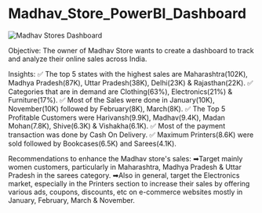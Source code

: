 # Madhav_Store_PowerBI_Dashboard
![Madhav Stores Dashboard](https://github.com/subhajitdey295/PowerBI_Madhav_Store/assets/73297451/0e917052-f653-42b3-a172-dc593115d072)

Objective:
The owner of Madhav Store wants to create a dashboard to track and analyze their online sales across India.

Insights:
✅ The top 5 states with the highest sales are Maharashtra(102K), Madhya Pradesh(87K), Uttar Pradesh(38K), Delhi(23K) & Rajasthan(22K).
✅ Categories that are in demand are Clothing(63%), Electronics(21%) & Furniture(17%).
✅ Most of the Sales were done in January(10K), November(10K) followed by February(8K), March(8K).
✅ The Top 5 Profitable Customers were Harivansh(9.9K), Madhav(9.4K), Madan Mohan(7.8K), Shive(6.3K) & Vishakha(6.1K).
✅ Most of the payment transaction was done by Cash On Delivery.
✅ Maximum Printers(8.6K) were sold followed by Bookcases(6.5K) and Sarees(4.1K).

Recommendations to enhance the Madhav store's sales:
➡Target mainly women customers, particularly in Maharashtra, Madhya Pradesh & Uttar Pradesh in the sarees category. 
➡Also in general, target the Electronics market, especially in the Printers section to increase their sales by offering various ads, coupons, discounts, etc on e-commerce websites mostly in January, February, March & November.
